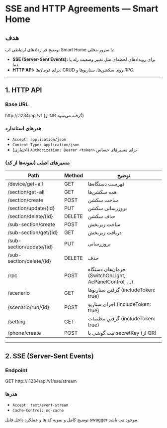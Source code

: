 # SSE and HTTP Agreements — Smart Home

## هدف
توضیح قراردادهای ارتباطی اپ Smart Home با سرور محلی:
- **SSE (Server-Sent Events):** برای رویدادهای لحظه‌ای مثل تغییر وضعیت رله یا دما.
- **HTTP API:** برای فرمان‌ها، CRUD روی سکشن‌ها، سناریوها و RPC.

---

## 1. HTTP API

### Base URL
http://<ip>:1234/api/v1
(از QR گرفته می‌شود)

### هدرهای استاندارد
- `Accept: application/json`
- `Content-Type: application/json`
- (اختیاری) `Authorization: Bearer <token>` برای مسیرهای حساس

### مسیرهای اصلی (نمونه‌ها از کد)

| Path | Method | توضیح |
|------|--------|-------|
| /device/get-all | GET | فهرست دستگاه‌ها |
| /section/get-all | GET | همه سکشن‌ها |
| /section/create | POST | ساخت سکشن |
| /section/update/{id} | PUT | بروزرسانی سکشن |
| /section/delete/{id} | DELETE | حذف سکشن |
| /sub-section/create | POST | ساخت زیر‌بخش |
| /sub-section/get/{id} | GET | دریافت زیر‌بخش |
| /sub-section/update/{id} | PUT | بروزرسانی |
| /sub-section/delete/{id} | DELETE | حذف |
| /rpc | POST | فرمان‌های دستگاه (SwitchOnLight, AcPanelControl, …) |
| /scenario | GET | گرفتن سناریوها (includeToken: true) |
| /scenario/run/{id} | POST | اجرای سناریو (includeToken: true) |
| /setting | GET | گرفتن تنظیمات (includeToken: true) |
| /phone/create | POST | ثبت گوشی با secretKey (از QR) |

---

## 2. SSE (Server-Sent Events)

### Endpoint
GET http://<ip>:1234/api/v1/sse/stream

### هدرها
- `Accept: text/event-stream`
- `Cache-Control: no-cache`


توضیح کامل و نمونه کد ها و عملکرد داخل فایل swagger موجود می باشد